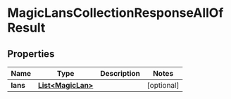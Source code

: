 

# MagicLansCollectionResponseAllOfResult


## Properties

| Name | Type | Description | Notes |
|------------ | ------------- | ------------- | -------------|
|**lans** | [**List&lt;MagicLan&gt;**](MagicLan.md) |  |  [optional] |




